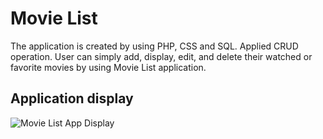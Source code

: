 # Movie List

The application is created by using PHP, CSS and SQL. Applied CRUD operation. User can simply add, display, edit, and delete their watched or favorite movies by using Movie List application.

## Application display
<img src="./images/movielist1.gif" alt="Movie List App Display">
